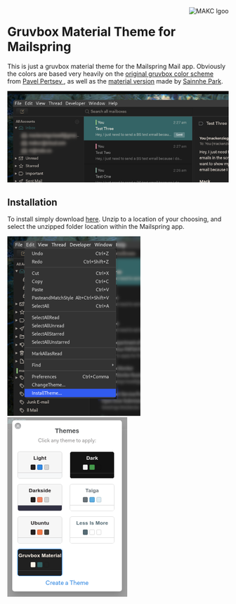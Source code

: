 <a href="https://makc.co">
    <img src="https://makc.co/images/github-header.svg" alt="MAKC lgoo" title="MAKC" align="right" height="50" />
</a>

# Gruvbox Material Theme for Mailspring

This is just a gruvbox material theme for the Mailspring Mail app. Obviously the colors are based very heavily on the [original gruvbox color scheme](https://github.com/morhetz/gruvbox) from [Pavel Pertsev ](https://github.com/morhetz), as well as the [material version](https://github.com/sainnhe/gruvbox-material) made by [Sainnhe Park](https://github.com/sainnhe).

![](https://github.com/makccr/gruvbox-material-mailspring-theme/blob/master/image/preview.png)

## Installation
To install simply download [here](https://github.com/makccr/gruvbox-material-mailspring-theme/releases). Unzip to a location of your choosing, and select the unzipped folder location within the Mailspring app. 


![](https://github.com/makccr/gruvbox-material-mailspring-theme/blob/master/image/add.png) ![](https://github.com/makccr/gruvbox-material-mailspring-theme/blob/master/image/select.png)

